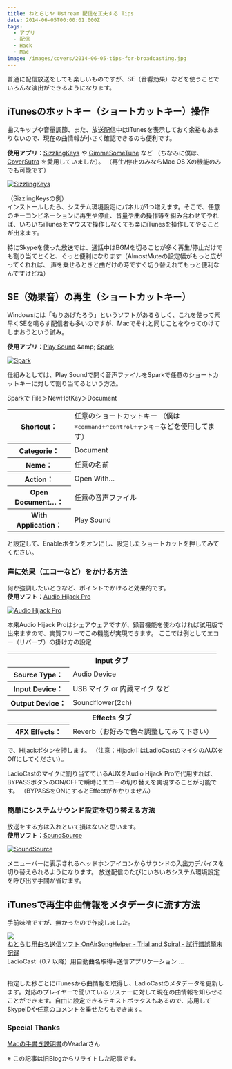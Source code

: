 ```yaml
---
title: ねとらじや Ustream 配信を工夫する Tips
date: 2014-06-05T00:00:01.000Z
tags:
  - アプリ
  - 配信
  - Hack
  - Mac
image: /images/covers/2014-06-05-tips-for-broadcasting.jpg
---
```

普通に配信放送をしても楽しいものですが、SE（音響効果）などを使うことでいろんな演出ができるようになります。

## iTunesのホットキー（ショートカットキー）操作
曲スキップや音量調節、また、放送配信中はiTunesを表示しておく余裕もあまりないので、現在の曲情報が小さく確認できるのも便利です。

**使用アプリ：**[SizzlingKeys](http://www.yellowmug.com/sk4it/) や [GimmeSomeTune](http://eternalstorms.at/gimmesometune/GimmeSomeTune/GimmeSomeTune.html) など 
（ちなみに僕は、[CoverSutra](http://sophiestication.com/coversutra/) を愛用していました）。
（再生/停止のみならMac OS Xの機能のみでも可能です）

[![SizzlingKeys](http://lh5.ggpht.com/-T07qAWyqeeA/TtPRjq1LqdI/AAAAAAAAC30/MihAxBaILO8/broadcasting_helpers1.jpg?imgmax=800 "SizzlingKeys")](http://lh5.ggpht.com/-T07qAWyqeeA/TtPRjq1LqdI/AAAAAAAAC30/MihAxBaILO8/broadcasting_helpers1.jpg?imgmax=800 "SizzlingKeys")

（SizzlingKeysの例）  
インストールしたら、システム環境設定にパネルが1つ増えます。そこで、任意のキーコンビネーションに再生や停止、音量や曲の操作等を組み合わせてやれば、いちいちiTunesをマウスで操作しなくても楽にiTunesを操作してやることが出来ます。

特にSkypeを使った放送では、通話中はBGMを切ることが多く再生/停止だけでも割り当てとくと、ぐっと便利になります（AlmostMuteの設定幅がもっと広がってくれれば、 声を乗せるときと曲だけの時ですぐ切り替えれてもっと便利なんですけどね）

## SE（効果音）の再生（ショートカットキー）
Windowsには「もりあげたろう」というソフトがあるらしく、これを使って素早くSEを鳴らす配信者も多いのですが、Macでそれと同じことをやってのけてしまおうという試み。

**使用アプリ：**[Play Sound](http://microcosmsoftware.com/playsound/) &amp;amp; [Spark](http://www.shadowlab.org/softwares/)

[![Spark](http://lh3.ggpht.com/-SIhx9P1Oyn8/TtPP_-8oGBI/AAAAAAAAC3s/Si2m9uL1a8c/broadcasting_helpers2.jpg?imgmax=800 "Spark")](http://lh3.ggpht.com/-SIhx9P1Oyn8/TtPP_-8oGBI/AAAAAAAAC3s/Si2m9uL1a8c/broadcasting_helpers2.jpg?imgmax=800 "Spark")

仕組みとしては、Play Soundで開く音声ファイルをSparkで任意のショートカットキーに対して割り当てるという方法。

Sparkで <span class="path">File＞NewHotKey＞Document</span>

<table class="table table-striped table-bordered table-condensed">
<tbody>
<tr>
<th class="right">Shortcut：</th>
<td>任意のショートカットキー
（僕は<kbd>⌘command</kbd>+<kbd>⌃control</kbd>+<kbd>テンキー</kbd>などを使用してます）</td>
</tr>
<tr>
<th class="right">Categorie：</th>
<td>Document</td>
</tr>
<tr>
<th class="right">Neme：</th>
<td>任意の名前</td>
</tr>
<tr>
<th class="right">Action：</th>
<td>Open With…</td>
</tr>
<tr>
<th class="right">Open Document…：</th>
<td>任意の音声ファイル</td>
</tr>
<tr>
<th class="right">With Application：</th>
<td>Play Sound</td>
</tr>
</tbody>
</table>

と設定して、Enableボタンをオンにし、設定したショートカットを押してみてください。

### 声に効果（エコーなど）をかける方法

何か強調したいときなど、ポイントでかけると効果的です。  
**使用ソフト：**[Audio Hijack Pro](http://rogueamoeba.com/audiohijackpro/)

[![Audio Hijack Pro](http://lh5.ggpht.com/-UsiqmS1GCbc/TtPOjbYQbiI/AAAAAAAAC3c/ACqeKr-hrZ8/broadcasting_helpers3.jpg?imgmax=800 "broadcasting_helpers3.jpg")](http://lh5.ggpht.com/-UsiqmS1GCbc/TtPOjbYQbiI/AAAAAAAAC3c/ACqeKr-hrZ8/broadcasting_helpers3.jpg?imgmax=800 "Audio Hijack Pro")

本来Audio Hijack Proはシェアウェアですが、録音機能を使わなければ試用版で出来ますので、実質フリーでこの機能が実現できます。 ここでは例としてエコー（リバーブ）の掛け方の設定

<table class="table table-striped table-bordered table-condensed">
<tbody>
<tr>
<th colspan="2">Input タブ</th>
</tr>
<tr>
<th class="right">Source Type：</th>
<td>Audio Device</td>
</tr>
<tr>
<th class="right">Input Device：</th>
<td>USB マイク or 内蔵マイク など</td>
</tr>
<tr>
<th class="right">Output Device：</th>
<td>Soundflower(2ch)</td>
</tr>
<tr>
<th colspan="2">Effects タブ</th>
</tr>
<tr>
<th class="right">4FX Effects：</th>
<td>Reverb（お好みで色々調整してみて下さい）</td>
</tr>
</tbody>
</table>

で、Hijackボタンを押します。 
（注意：Hijack中はLadioCastのマイクのAUXをOffにしてください）。

LadioCastのマイクに割り当てているAUXをAudio Hijack Proで代用すれば、BYPASSボタンのON/OFFで瞬時にエコーの切り替えを実現することが可能です。 
（BYPASSをONにするとEffectがかかりません）

### 簡単にシステムサウンド設定を切り替える方法
放送をする方は入れといて損はないと思います。  
**使用ソフト：**[SoundSource](http://rogueamoeba.com/freebies/)

[![SoundSource](http://lh4.ggpht.com/-qqBCckQf1dc/TtPMEsbqa2I/AAAAAAAAC3U/W0bAlEPIvm0/s400/broadcasting_helpers4.jpg "broadcasting_helpers4.jpg")](http://lh4.ggpht.com/-qqBCckQf1dc/TtPMEsbqa2I/AAAAAAAAC3U/W0bAlEPIvm0/s800/broadcasting_helpers4.jpg "SoundSource")

メニューバーに表示されるヘッドホンアイコンからサウンドの入出力デバイスを切り替えられるようになります。 放送配信のたびにいちいちシステム環境設定を呼び出す手間が省けます。

## iTunesで再生中曲情報をメタデータに流す方法

手前味噌ですが、無かったので作成しました。
<div class="shareBlock"><div class="shareLeft"><a href="http://trial-and-spiral.tumblr.com/post/87801732885/onairsonghelper" rel="nofollow"><img src="http://capture.heartrails.com/100x100/shadow?http://trial-and-spiral.tumblr.com/post/87801732885/onairsonghelper" class="shareIcon"/></a></div><div class="shareRight"><div class="shareTitle"><a href="http://trial-and-spiral.tumblr.com/post/87801732885/onairsonghelper" rel="nofollow">ねとらじ用曲名送信ソフト OnAirSongHelper - Trial and Spiral - 試行錯誤顛末記録</a></div><div class="shareDetail"><div class="shareInfo1">LadioCast（0.7 以降）用自動曲名取得+送信アプリケーション ...</a></div><div class="shareInfo2"><br style="clear:both;"></div></div></div></div>

指定した秒ごとにiTunesから曲情報を取得し、LadioCastのメタデータを更新します。対応のプレイヤーで聞いているリスナーに対して現在の曲情報を知らせることができます。自由に設定できるテキストボックスもあるので、応用してSkypeIDや任意のコメントを乗せたりもできます。

### Special Thanks
[Macの手書き説明書](http://veadardiary.blog29.fc2.com/)のVeadarさん

※ この記事は旧Blogからリライトした記事です。
